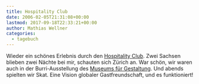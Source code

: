 ```yaml
---
title: Hospitality Club
date: 2006-02-05T21:31:08+00:00
lastmod: 2017-09-18T22:33:21+00:00
author: Mathias Wellner
categories:
  - tagebuch
---
```

Wieder ein schönes Erlebnis durch den [Hospitality Club](http://www.hospitalityclub.org). Zwei Sachsen blieben zwei Nächte bei mir, schauten sich Zürich an. War schön, wir waren auch in der Burri-Ausstellung des [Museums für Gestaltung](http://www.museum-gestaltung.ch/). Und abends spielten wir Skat. Eine Vision globaler Gastfreundschaft, und es funktioniert!